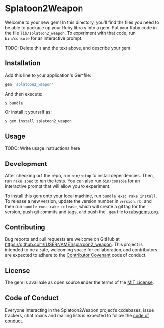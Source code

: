 # Splatoon2Weapon

Welcome to your new gem! In this directory, you'll find the files you need to be able to package up your Ruby library into a gem. Put your Ruby code in the file `lib/splatoon2_weapon`. To experiment with that code, run `bin/console` for an interactive prompt.

TODO: Delete this and the text above, and describe your gem

## Installation

Add this line to your application's Gemfile:

```ruby
gem 'splatoon2_weapon'
```

And then execute:

    $ bundle

Or install it yourself as:

    $ gem install splatoon2_weapon

## Usage

TODO: Write usage instructions here

## Development

After checking out the repo, run `bin/setup` to install dependencies. Then, run `rake spec` to run the tests. You can also run `bin/console` for an interactive prompt that will allow you to experiment.

To install this gem onto your local machine, run `bundle exec rake install`. To release a new version, update the version number in `version.rb`, and then run `bundle exec rake release`, which will create a git tag for the version, push git commits and tags, and push the `.gem` file to [rubygems.org](https://rubygems.org).

## Contributing

Bug reports and pull requests are welcome on GitHub at https://github.com/[USERNAME]/splatoon2_weapon. This project is intended to be a safe, welcoming space for collaboration, and contributors are expected to adhere to the [Contributor Covenant](http://contributor-covenant.org) code of conduct.

## License

The gem is available as open source under the terms of the [MIT License](https://opensource.org/licenses/MIT).

## Code of Conduct

Everyone interacting in the Splatoon2Weapon project’s codebases, issue trackers, chat rooms and mailing lists is expected to follow the [code of conduct](https://github.com/[USERNAME]/splatoon2_weapon/blob/master/CODE_OF_CONDUCT.md).
